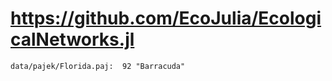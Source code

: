 # https://github.com/EcoJulia/EcologicalNetworks.jl

```console
data/pajek/Florida.paj:  92 "Barracuda"

```
